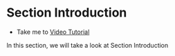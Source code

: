 # Section Introduction
  - Take me to [Video Tutorial](https://kodekloud.com/courses/1378608/lectures/31704469)
  
In this section, we will take a look at Section Introduction

